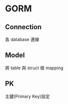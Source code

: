 # GORM 

## Connection

各 database 連線

## Model

將 table 與 struct 做 mapping

## PK

主鍵(Primary Key)設定
